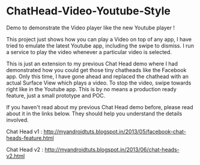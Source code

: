 ChatHead-Video-Youtube-Style
==============================

Demo to demonstrate the Video player like the new Youtube player !


This project just shows how you can play a Video on top of any app, I have tried to emulate the latest Youtube app, including the swipe to dismiss. I run a service to play the video whenever a particular video is selected.

This is just an extension to my previous Chat Head demo where I had demonstrated how you could get those tiny chatheads like the Facebook app. Only this time, I have gone ahead and replaced the chathead with an actual Surface View which plays a video. To stop the video, swipe towards right like in the Youtube app. This is by no means a production ready feature, just a small prototype and POC. 


If you haven't read about my previous Chat Head demo before, please read about it in the links below. They should help you understand the details involved.

Chat Head v1 : http://myandroidtuts.blogspot.in/2013/05/facebook-chat-heads-feature.html

Chat Head v2 : http://myandroidtuts.blogspot.in/2013/06/chat-heads-v2.html

